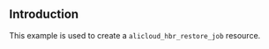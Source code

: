 ## Introduction

This example is used to create a `alicloud_hbr_restore_job` resource.

<!-- BEGIN_TF_DOCS -->

<!-- END_TF_DOCS -->

